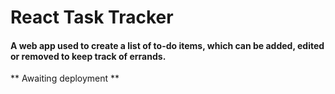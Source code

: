 # React Task Tracker

#### A web app used to create a list of to-do items, which can be added, edited or removed to keep track of errands.

** Awaiting deployment **